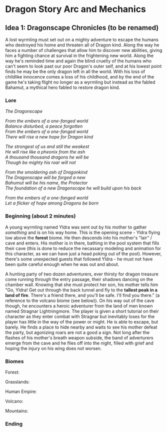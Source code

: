 # Dragon Story Arc and Mechanics

## Idea 1: Dragonscape Chronicles (to be renamed)
A lost wyrmling must set out on a mighty adventure to escape the humans who destroyed his home and threaten all of Dragon kind. Along the way he faces a number of challenges that allow him to discover new abilities, giving him a fighting chance at survival in the frightening new world. Along the way he's reminded time and again the blind cruelty of the humans who can't seem to look past our poor Dragon's outer self, and at his lowest point finds he may be the only dragon left in all the world. With his loss of childlike innocence comes a loss of his childhood, and by the end of the game he's taking flight no longer as a wyrmling but instead as the fabled Bahamut, a mythical hero fabled to restore dragon kind.

### Lore

_The Dragonscape_

_From the embers of a one-fanged world_ <br>
_Balance disturbed, a peace forgotten_ <br>
_From the embers of a one-fanged world_ <br>
_There will rise a new hope for Dragon kind_ <br>

_The strongest of us and still the weakest_ <br>
_He will rise like a pheonix from the ash_ <br>
_A thousand thousand dragons he will be_ <br>
_Though be mighty his roar will not_ <br>

_From the smoldering ash of Dragonkind_ <br>
_The Dragonscape will be forged a new_ <br>
_Bahumut will be his name, the Protector_ <br>
_The foundation of a new Dragonscape he will build upon his back_ <br>

_From the embers of a one-fanged world_ <br>
_Let a flicker of hope among Dragons be born_ <br>

### Beginning (about 2 minutes)
A young wyrmling named Yldra was sent out by his mother to gather _something_ and is on his way home. This is the opening scene - Yldra flying low above the **forest** biome. He then descends into his mother's "lair" / cave and enters. His mother is in there, bathing in the pool system that fills their cave (this is done to reduce the necassary modeling and animation for this character, as we can have just a head poking out of the pool). However, there's some unexpected guests that followed Yldra - he must not have been quite careful enough when he was out and about.

A hunting party of two dozen adventurers, ever thirsty for dragon treasure come running through the entry passage, their shadows dancing on the chamber wall. Knowing that she must protect her son, his mother tells him "Go, Yldra! Get out through the back tunnel and fly to the **tallest peak in a land of fire**. There's a friend there, and you'll be safe. I'll find you there." (a reference to the volcano biome (see below)). On his way out of the cave though, he encounters a heroic adventurer from the land of men known named Stragnar Lightningmore. The player is given a short tutorial on their character as they enter combat with Stragnar but inevitably loses for the player has little in the way of the power or might. He is able to escape, but barely. He finds a place to hide nearby and waits to see his mother defeat the party, but agonizing roars are not a good a sign. Not long after the flashes of his mother's breath weapon subside, the band of adverturers emerge from the cave and he flies off into the night, filled with grief and hoping the injury on his wing does not worsen.

### Biomes

Forest:

Grasslands:

Human Empire:

Volcano:

Mountains:



### Ending
